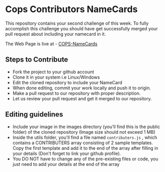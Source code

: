 # Cops Contributors NameCards

This repository contains your second challenge of this week. To fully accomplish
this challenge you should have get successfully merged your pull request about
including your namecard in it.

The Web Page is live at - [COPS-NameCards](https://csoc-2021-namecards.netlify.app/)

## Steps to Contribute

-   Fork the project to your github account
-   Clone it in your system i.e Linux/Windows
-   Edit the cloned repository to include your NameCard
-   When done editing, commit your work locally and push it to origin.
-   Make a pull request to our repository with proper description.
-   Let us review your pull request and get it merged to our repository.

## Editing guidelines

- Include your image in the images directory (you'll find this is the public folder) of the cloned repository (Image size should not exceed 1 MB)
- Inside the utils folder, you'll find a file named `contributers.js` , which contains a CONTRIBUTERS array consisting of 2 sample templates. Copy the first template and add it to the end of the array after filling in your details (Don't forget to link your github profile).
- You DO NOT have to change any of the pre-existing files or code, you just need to add your details at the end of the array 
